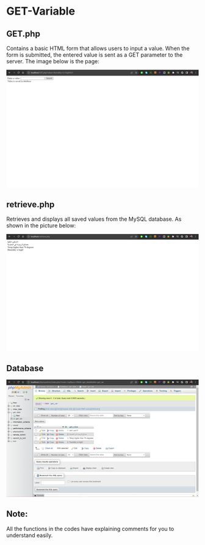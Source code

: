 # GET-Variable

## GET.php
Contains a basic HTML form that allows users to input a value. When the form is submitted, the entered value is sent as a GET parameter to the server. The image below is the page:

![GET](GET_page.png)

## retrieve.php
Retrieves and displays all saved values from the MySQL database. As shown in the picture below:

![retrieve](retrieve_page.png)

## Database

![database](Database.png)

## Note: 
All the functions in the codes have explaining comments for you to understand easily.
